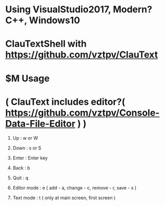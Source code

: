 # Using VisualStudio2017, Modern? C++, Windows10

# ClauTextShell  with https://github.com/vztpv/ClauText 
 
# $M Usage 
# ( ClauText includes editor?( https://github.com/vztpv/Console-Data-File-Editor ) )
  1. Up : w or W
  2. Down : s or S
  
  3. Enter : Enter key
  
  4. Back : b
  5. Quit : q
  
  6. Editor mode : e 
      ( add - a, change - c, remove - r, save - s )
  7. Text mode : t ( only at main screen, first screen )
  
  
